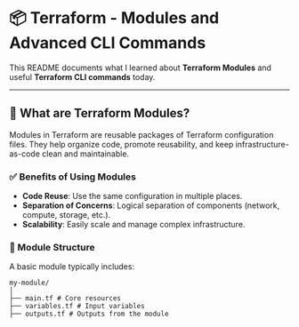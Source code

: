 
# 📦 Terraform - Modules and Advanced CLI Commands

This README documents what I learned about **Terraform Modules** and useful **Terraform CLI commands** today.

---

## 📁 What are Terraform Modules?

Modules in Terraform are reusable packages of Terraform configuration files. They help organize code, promote reusability, and keep infrastructure-as-code clean and maintainable.

### ✅ Benefits of Using Modules

- **Code Reuse**: Use the same configuration in multiple places.
- **Separation of Concerns**: Logical separation of components (network, compute, storage, etc.).
- **Scalability**: Easily scale and manage complex infrastructure.

### 🧱 Module Structure

A basic module typically includes:
```
my-module/
│
├── main.tf # Core resources
├── variables.tf # Input variables
├── outputs.tf # Outputs from the module
```
